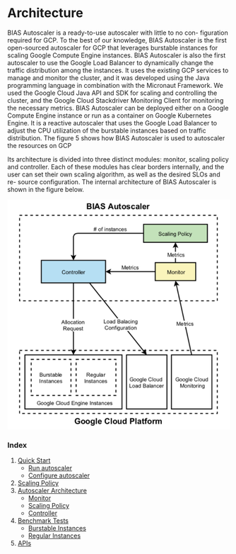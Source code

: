 # Architecture
BIAS Autoscaler is a ready-to-use autoscaler with little to no con- figuration 
required for GCP. To the best of our knowledge, BIAS Autoscaler is the first 
open-sourced autoscaler for GCP that leverages burstable instances for 
scaling Google Compute Engine instances. BIAS Autoscaler is also the 
first autoscaler to use the Google Load Balancer to dynamically change 
the traffic distribution among the instances. It uses the existing GCP 
services to manage and monitor the cluster, and it was developed using the
 Java programming language in combination with the Micronaut Framework. 
 We used the Google Cloud Java API and SDK  for scaling and 
 controlling the cluster, and the Google Cloud Stackdriver Monitoring 
 Client for monitoring the necessary metrics. BIAS Autoscaler can be
  deployed either on a Google Compute Engine instance or run as a 
  container on Google Kubernetes Engine. It is a reactive autoscaler
   that uses the Google Load Balancer to adjust the CPU utilization 
   of the burstable instances based on traffic distribution. The figure 
   5 shows how BIAS Autoscaler is used to autoscaler the resources on GCP
   
Its architecture is divided into three distinct modules: monitor, 
scaling policy and controller. Each of these modules has clear 
borders internally, and the user can set their own scaling algorithm, 
as well as the desired SLOs and re- source configuration. 
The internal architecture of BIAS Autoscaler is shown in the figure below.

![](../img/BIAS_architecture_colour.png)


### Index

1. [Quick Start](../src/1-quick-start.md)
   - [Run autoscaler](../src/1-1-run.md)
   - [Configure autoscaler](../src/1-2-configure.md)
2. [Scaling Policy](../src/2-scaling-policy.md)
3. [Autoscaler Architecture](../src/3-architecture.md)
   - [Monitor](../src/3-1-monitor.md)
   - [Scaling Policy](../src/3-2-scaling-policy.md)
   - [Controller](../src/3-3-controller.md)
4. [Benchmark Tests](../src/4-benchmark-tests.md)
   - [Burstable Instances](../src/4-1-burstable.md)
   - [Regular Instances](../src/4-2-regular.md)
5. [APIs](../src/5-apis.md)
